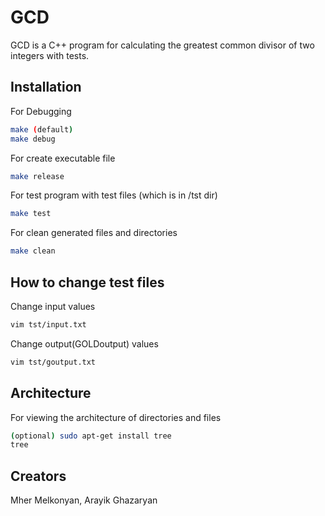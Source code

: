 # GCD

GCD is a C++ program for calculating the greatest common divisor of two integers with tests.

## Installation

For Debugging
```bash
make (default)
make debug
```

For create executable file
```bash
make release
```

For test program with test files (which is in /tst dir)
```bash
make test
```

For clean generated files and directories 
```bash
make clean
```

## How to change test files

Change input values
```bash
vim tst/input.txt
```

Change output(GOLDoutput) values
```bash
vim tst/goutput.txt
```

## Architecture

For viewing the architecture of directories and files
```bash
(optional) sudo apt-get install tree
tree
```
## Creators
Mher Melkonyan,
Arayik Ghazaryan

